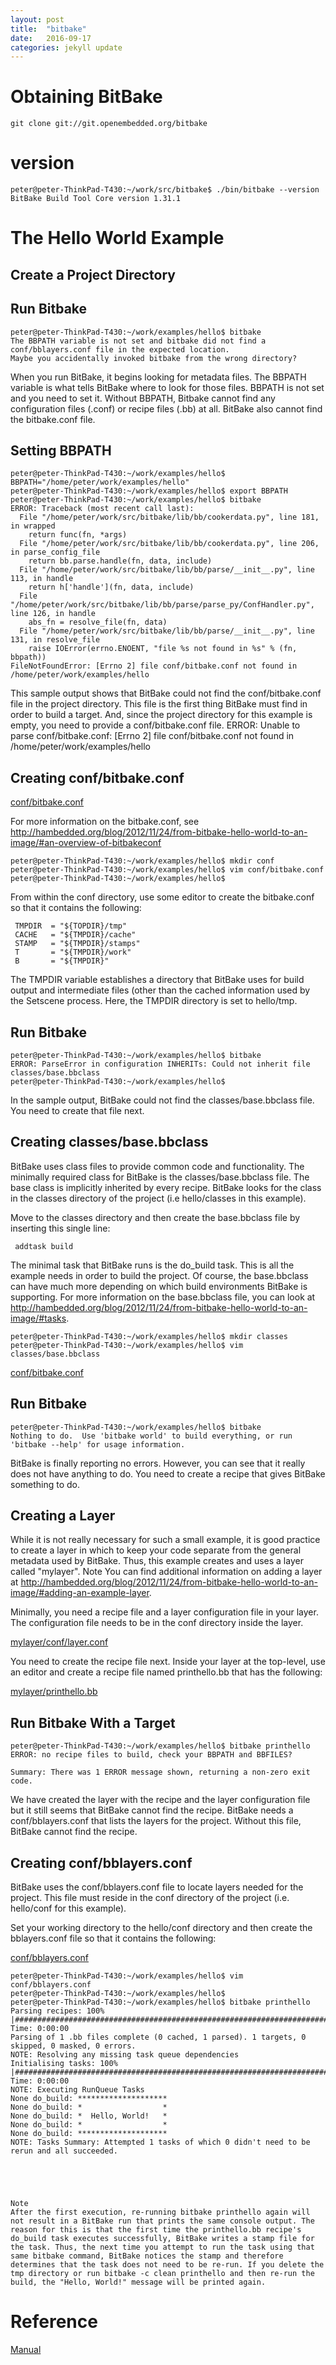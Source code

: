 ```yaml
---
layout: post
title:  "bitbake"
date:   2016-09-17 
categories: jekyll update
---
```


# Obtaining BitBake

	git clone git://git.openembedded.org/bitbake

# version
	peter@peter-ThinkPad-T430:~/work/src/bitbake$ ./bin/bitbake --version
	BitBake Build Tool Core version 1.31.1

# The Hello World Example

## Create a Project Directory

## Run Bitbake

	peter@peter-ThinkPad-T430:~/work/examples/hello$ bitbake
	The BBPATH variable is not set and bitbake did not find a conf/bblayers.conf file in the expected location.
	Maybe you accidentally invoked bitbake from the wrong directory?



When you run BitBake, it begins looking for metadata files. The BBPATH variable is what tells BitBake where to look for those files. BBPATH is not set and you need to set it. Without BBPATH, Bitbake cannot find any configuration files (.conf) or recipe files (.bb) at all. BitBake also cannot find the bitbake.conf file. 

## Setting BBPATH

	peter@peter-ThinkPad-T430:~/work/examples/hello$ BBPATH="/home/peter/work/examples/hello"
	peter@peter-ThinkPad-T430:~/work/examples/hello$ export BBPATH
	peter@peter-ThinkPad-T430:~/work/examples/hello$ bitbake
	ERROR: Traceback (most recent call last):
	  File "/home/peter/work/src/bitbake/lib/bb/cookerdata.py", line 181, in wrapped
	    return func(fn, *args)
	  File "/home/peter/work/src/bitbake/lib/bb/cookerdata.py", line 206, in parse_config_file
	    return bb.parse.handle(fn, data, include)
	  File "/home/peter/work/src/bitbake/lib/bb/parse/__init__.py", line 113, in handle
	    return h['handle'](fn, data, include)
	  File "/home/peter/work/src/bitbake/lib/bb/parse/parse_py/ConfHandler.py", line 126, in handle
	    abs_fn = resolve_file(fn, data)
	  File "/home/peter/work/src/bitbake/lib/bb/parse/__init__.py", line 131, in resolve_file
	    raise IOError(errno.ENOENT, "file %s not found in %s" % (fn, bbpath))
	FileNotFoundError: [Errno 2] file conf/bitbake.conf not found in /home/peter/work/examples/hello

This sample output shows that BitBake could not find the conf/bitbake.conf file in the project directory. This file is the first thing BitBake must find in order to build a target. And, since the project directory for this example is empty, you need to provide a conf/bitbake.conf file. 	ERROR: Unable to parse conf/bitbake.conf: [Errno 2] file conf/bitbake.conf not found in /home/peter/work/examples/hello


## Creating conf/bitbake.conf

[conf/bitbake.conf](/code_for_post/bitbake/examples/hello/conf/bitbake.conf)

For more information on the bitbake.conf, see http://hambedded.org/blog/2012/11/24/from-bitbake-hello-world-to-an-image/#an-overview-of-bitbakeconf


	peter@peter-ThinkPad-T430:~/work/examples/hello$ mkdir conf
	peter@peter-ThinkPad-T430:~/work/examples/hello$ vim conf/bitbake.conf
	peter@peter-ThinkPad-T430:~/work/examples/hello$ 


 From within the conf directory, use some editor to create the bitbake.conf so that it contains the following:

     TMPDIR  = "${TOPDIR}/tmp"
     CACHE   = "${TMPDIR}/cache"
     STAMP   = "${TMPDIR}/stamps"
     T       = "${TMPDIR}/work"
     B       = "${TMPDIR}"
                

The TMPDIR variable establishes a directory that BitBake uses for build output and intermediate files (other than the cached information used by the Setscene process. Here, the TMPDIR directory is set to hello/tmp. 



## Run Bitbake

	peter@peter-ThinkPad-T430:~/work/examples/hello$ bitbake
	ERROR: ParseError in configuration INHERITs: Could not inherit file classes/base.bbclass
	peter@peter-ThinkPad-T430:~/work/examples/hello$ 

In the sample output, BitBake could not find the classes/base.bbclass file. You need to create that file next. 

## Creating classes/base.bbclass


BitBake uses class files to provide common code and functionality. The minimally required class for BitBake is the classes/base.bbclass file. The base class is implicitly inherited by every recipe. BitBake looks for the class in the classes directory of the project (i.e hello/classes in this example). 

 Move to the classes directory and then create the base.bbclass file by inserting this single line:

     addtask build
                

The minimal task that BitBake runs is the do_build task. This is all the example needs in order to build the project. Of course, the base.bbclass can have much more depending on which build environments BitBake is supporting. For more information on the base.bbclass file, you can look at http://hambedded.org/blog/2012/11/24/from-bitbake-hello-world-to-an-image/#tasks. 


	peter@peter-ThinkPad-T430:~/work/examples/hello$ mkdir classes
	peter@peter-ThinkPad-T430:~/work/examples/hello$ vim classes/base.bbclass


[conf/bitbake.conf](/code_for_post/bitbake/examples/hello/classes/base.bbclass)


## Run Bitbake

	peter@peter-ThinkPad-T430:~/work/examples/hello$ bitbake
	Nothing to do.  Use 'bitbake world' to build everything, or run 'bitbake --help' for usage information.


BitBake is finally reporting no errors. However, you can see that it really does not have anything to do. You need to create a recipe that gives BitBake something to do. 



## Creating a Layer
While it is not really necessary for such a small example, it is good practice to create a layer in which to keep your code separate from the general metadata used by BitBake. Thus, this example creates and uses a layer called "mylayer".
Note
	You can find additional information on adding a layer at http://hambedded.org/blog/2012/11/24/from-bitbake-hello-world-to-an-image/#adding-an-example-layer.

Minimally, you need a recipe file and a layer configuration file in your layer. The configuration file needs to be in the conf directory inside the layer. 

[mylayer/conf/layer.conf]()

You need to create the recipe file next. Inside your layer at the top-level, use an editor and create a recipe file named printhello.bb that has the following: 


[mylayer/printhello.bb]()


## Run Bitbake With a Target

	peter@peter-ThinkPad-T430:~/work/examples/hello$ bitbake printhello
	ERROR: no recipe files to build, check your BBPATH and BBFILES?

	Summary: There was 1 ERROR message shown, returning a non-zero exit code.





We have created the layer with the recipe and the layer configuration file but it still seems that BitBake cannot find the recipe. BitBake needs a conf/bblayers.conf that lists the layers for the project. Without this file, BitBake cannot find the recipe. 


## Creating conf/bblayers.conf

BitBake uses the conf/bblayers.conf file to locate layers needed for the project. This file must reside in the conf directory of the project (i.e. hello/conf for this example).

Set your working directory to the hello/conf directory and then create the bblayers.conf file so that it contains the following: 


[conf/bblayers.conf]()



	peter@peter-ThinkPad-T430:~/work/examples/hello$ vim conf/bblayers.conf
	peter@peter-ThinkPad-T430:~/work/examples/hello$ 
	peter@peter-ThinkPad-T430:~/work/examples/hello$ bitbake printhello
	Parsing recipes: 100% |#########################################################################################################| Time: 0:00:00
	Parsing of 1 .bb files complete (0 cached, 1 parsed). 1 targets, 0 skipped, 0 masked, 0 errors.
	NOTE: Resolving any missing task queue dependencies
	Initialising tasks: 100% |######################################################################################################| Time: 0:00:00
	NOTE: Executing RunQueue Tasks
	None do_build: ********************
	None do_build: *                  *
	None do_build: *  Hello, World!   *
	None do_build: *                  *
	None do_build: ********************
	NOTE: Tasks Summary: Attempted 1 tasks of which 0 didn't need to be rerun and all succeeded.





	Note
	After the first execution, re-running bitbake printhello again will not result in a BitBake run that prints the same console output. The reason for this is that the first time the printhello.bb recipe's do_build task executes successfully, BitBake writes a stamp file for the task. Thus, the next time you attempt to run the task using that same bitbake command, BitBake notices the stamp and therefore determines that the task does not need to be re-run. If you delete the tmp directory or run bitbake -c clean printhello and then re-run the build, the "Hello, World!" message will be printed again.



# Reference
[Manual](http://www.yoctoproject.org/docs/2.0/bitbake-user-manual/bitbake-user-manual.html)





